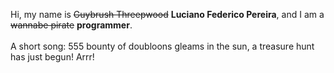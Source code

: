 Hi, my name is ~~Guybrush Threepwood~~ **Luciano Federico Pereira**, and I am a ~~wannabe pirate~~ **programmer**.<br><br>A short song: 555 bounty of doubloons gleams in the sun, a treasure hunt has just begun! Arrr!
